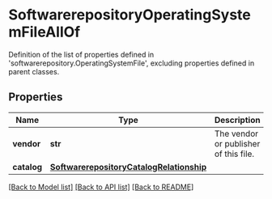 # SoftwarerepositoryOperatingSystemFileAllOf

Definition of the list of properties defined in 'softwarerepository.OperatingSystemFile', excluding properties defined in parent classes.
## Properties
Name | Type | Description | Notes
------------ | ------------- | ------------- | -------------
**vendor** | **str** | The vendor or publisher of this file. | [optional] 
**catalog** | [**SoftwarerepositoryCatalogRelationship**](SoftwarerepositoryCatalogRelationship.md) |  | [optional] 

[[Back to Model list]](../README.md#documentation-for-models) [[Back to API list]](../README.md#documentation-for-api-endpoints) [[Back to README]](../README.md)


